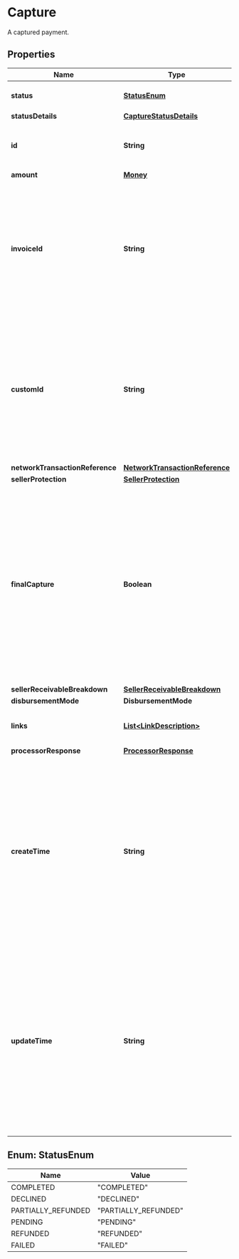 

# Capture

A captured payment.

## Properties

| Name | Type | Description | Notes |
|------------ | ------------- | ------------- | -------------|
|**status** | [**StatusEnum**](#StatusEnum) | The status of the captured payment. |  [optional] [readonly] |
|**statusDetails** | [**CaptureStatusDetails**](CaptureStatusDetails.md) |  |  [optional] |
|**id** | **String** | The PayPal-generated ID for the captured payment. |  [optional] [readonly] |
|**amount** | [**Money**](Money.md) |  |  [optional] |
|**invoiceId** | **String** | The API caller-provided external invoice number for this order. Appears in both the payer&#39;s transaction history and the emails that the payer receives. |  [optional] [readonly] |
|**customId** | **String** | The API caller-provided external ID. Used to reconcile API caller-initiated transactions with PayPal transactions. Appears in transaction and settlement reports. |  [optional] |
|**networkTransactionReference** | [**NetworkTransactionReference**](NetworkTransactionReference.md) |  |  [optional] |
|**sellerProtection** | [**SellerProtection**](SellerProtection.md) |  |  [optional] |
|**finalCapture** | **Boolean** | Indicates whether you can make additional captures against the authorized payment. Set to &#x60;true&#x60; if you do not intend to capture additional payments against the authorization. Set to &#x60;false&#x60; if you intend to capture additional payments against the authorization. |  [optional] [readonly] |
|**sellerReceivableBreakdown** | [**SellerReceivableBreakdown**](SellerReceivableBreakdown.md) |  |  [optional] |
|**disbursementMode** | **DisbursementMode** |  |  [optional] |
|**links** | [**List&lt;LinkDescription&gt;**](LinkDescription.md) | An array of related [HATEOAS links](/docs/api/reference/api-responses/#hateoas-links). |  [optional] [readonly] |
|**processorResponse** | [**ProcessorResponse**](ProcessorResponse.md) |  |  [optional] |
|**createTime** | **String** | The date and time, in [Internet date and time format](https://tools.ietf.org/html/rfc3339#section-5.6). Seconds are required while fractional seconds are optional.&lt;blockquote&gt;&lt;strong&gt;Note:&lt;/strong&gt; The regular expression provides guidance but does not reject all invalid dates.&lt;/blockquote&gt; |  [optional] |
|**updateTime** | **String** | The date and time, in [Internet date and time format](https://tools.ietf.org/html/rfc3339#section-5.6). Seconds are required while fractional seconds are optional.&lt;blockquote&gt;&lt;strong&gt;Note:&lt;/strong&gt; The regular expression provides guidance but does not reject all invalid dates.&lt;/blockquote&gt; |  [optional] |



## Enum: StatusEnum

| Name | Value |
|---- | -----|
| COMPLETED | &quot;COMPLETED&quot; |
| DECLINED | &quot;DECLINED&quot; |
| PARTIALLY_REFUNDED | &quot;PARTIALLY_REFUNDED&quot; |
| PENDING | &quot;PENDING&quot; |
| REFUNDED | &quot;REFUNDED&quot; |
| FAILED | &quot;FAILED&quot; |




